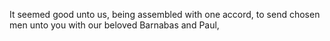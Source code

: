 It seemed good unto us, being assembled with one accord, to send chosen men unto you with our beloved Barnabas and Paul,
